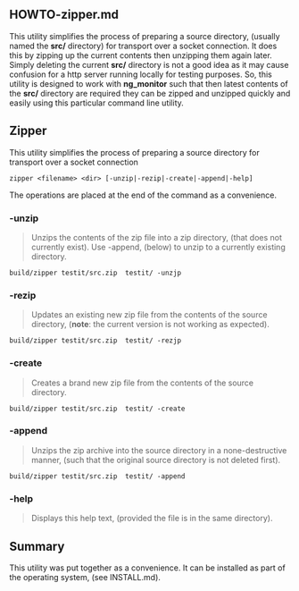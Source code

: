 ## HOWTO-zipper.md

This utility simplifies the process of preparing a source directory, (usually named the **src/** directory) for transport over a socket connection. It does this by zipping up the current contents then unzipping them again later. Simply deleting the current **src/** directory is not a good idea as it may cause confusion for a http server running locally for testing purposes. So, this utility is designed to work with **ng_monitor** such that then latest contents of the **src/** directory are required they can be zipped and unzipped quickly and easily using this particular command line utility.

## Zipper

This utility simplifies the process of preparing a source directory for transport over a socket connection

    zipper <filename> <dir> [-unzip|-rezip|-create|-append|-help]

The operations are placed at the end of the command as a convenience.

### -unzip <default>

> Unzips the contents of the zip file into a zip directory, (that does not currently exist). Use -append, (below) to unzip to a currently existing directory.

    build/zipper testit/src.zip  testit/ -unzjp

### -rezip <default>

> Updates an existing new zip file from the contents of the source directory, (**note**: the current version is not working as expected).

    build/zipper testit/src.zip  testit/ -rezjp

### -create <default>

> Creates a brand new zip file from the contents of the source directory.

    build/zipper testit/src.zip  testit/ -create

### -append <default>

> Unzips the zip archive into the source directory in a none-destructive manner, (such that the original source directory is not deleted first).

    build/zipper testit/src.zip  testit/ -append

### -help

> Displays this help text, (provided the file is in the same directory).

## Summary

This utility was put together as a convenience. It can be installed as part of the operating system, (see INSTALL.md).
